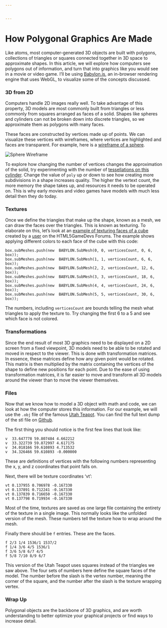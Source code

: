 ```yaml
---


---
```


<h1 id="how-polygonal-graphics-are-made">How Polygonal Graphics Are Made</h1>
<p>Like atoms, most computer-generated 3D objects are built with polygons, collections of triangles or squares connected together in 3D space to approximate shapes. In this article, we will explore how computers see polygons out of information, and turn that into graphics like you would see in a movie or video game. I’ll be using <a href="https://www.babylonjs.com/">Babylon.js</a>, an in-browser rendering engine that uses WebGL, to visualize some of the concepts discussed.</p>
<h3 id="d-from-2d">3D from 2D</h3>
<p>Computers handle 2D images really well. To take advantage of this property, 3D models are most commonly built from triangles or less commonly from squares arranged as faces of a solid. Shapes like spheres and cylinders can not be broken down into discrete triangles, so we approximate them as polygons with many faces.</p>
<p>These faces are constructed by vertices made up of points. We can visualize these vertices with wireframes, where vertices are highlighted and faces are transparent. For example, here is a <a href="https://playground.babylonjs.com/#T4TNWL">wireframe of a sphere</a>.</p>
<p><img src="https://i.imgur.com/gUnhTu4.png" alt="Sphere Wireframe"></p>
<p>To explore how changing the number of vertices changes the approximation of the solid, try experimenting with the number of <a href="https://playground.babylonjs.com/#VR8AHB">tessellations on this cylinder</a>. Change the value of <code>poly</code> up or down to see how creating more subdivisions in a shape increases quality. The higher the vertext count, the more memory the shape takes up, and resources it needs to be operated on. This is why early movies and video games have models with much less detail then they do today.</p>
<h3 id="textures">Textures</h3>
<p>Once we define the triangles that make up the shape, known as a mesh, we can draw the faces over the triangles. This is known as texturing. To elaborate on this, let’s look at an <a href="https://playground.babylonjs.com/#T40FK#128">example of texturing faces of a cube</a> created by a <a href="https://www.html5gamedevs.com/topic/12392-having-different-textures-for-each-face-on-a-cube/">user</a> on the HTML5GameDevs Forums. The example shows applying different colors to each face of the cube with this code:</p>
<pre class=" language-javascript"><code class="prism  language-javascript">box<span class="token punctuation">.</span>subMeshes<span class="token punctuation">.</span><span class="token function">push</span><span class="token punctuation">(</span><span class="token keyword">new</span>  <span class="token class-name">BABYLON<span class="token punctuation">.</span>SubMesh</span><span class="token punctuation">(</span><span class="token number">0</span><span class="token punctuation">,</span> <span class="token number">0</span><span class="token punctuation">,</span> verticesCount<span class="token punctuation">,</span> <span class="token number">0</span><span class="token punctuation">,</span> <span class="token number">6</span><span class="token punctuation">,</span> box<span class="token punctuation">)</span><span class="token punctuation">)</span><span class="token punctuation">;</span>
box<span class="token punctuation">.</span>subMeshes<span class="token punctuation">.</span><span class="token function">push</span><span class="token punctuation">(</span><span class="token keyword">new</span>  <span class="token class-name">BABYLON<span class="token punctuation">.</span>SubMesh</span><span class="token punctuation">(</span><span class="token number">1</span><span class="token punctuation">,</span> <span class="token number">1</span><span class="token punctuation">,</span> verticesCount<span class="token punctuation">,</span> <span class="token number">6</span><span class="token punctuation">,</span> <span class="token number">6</span><span class="token punctuation">,</span> box<span class="token punctuation">)</span><span class="token punctuation">)</span><span class="token punctuation">;</span>
box<span class="token punctuation">.</span>subMeshes<span class="token punctuation">.</span><span class="token function">push</span><span class="token punctuation">(</span><span class="token keyword">new</span>  <span class="token class-name">BABYLON<span class="token punctuation">.</span>SubMesh</span><span class="token punctuation">(</span><span class="token number">2</span><span class="token punctuation">,</span> <span class="token number">2</span><span class="token punctuation">,</span> verticesCount<span class="token punctuation">,</span> <span class="token number">12</span><span class="token punctuation">,</span> <span class="token number">6</span><span class="token punctuation">,</span> box<span class="token punctuation">)</span><span class="token punctuation">)</span><span class="token punctuation">;</span>
box<span class="token punctuation">.</span>subMeshes<span class="token punctuation">.</span><span class="token function">push</span><span class="token punctuation">(</span><span class="token keyword">new</span>  <span class="token class-name">BABYLON<span class="token punctuation">.</span>SubMesh</span><span class="token punctuation">(</span><span class="token number">3</span><span class="token punctuation">,</span> <span class="token number">3</span><span class="token punctuation">,</span> verticesCount<span class="token punctuation">,</span> <span class="token number">18</span><span class="token punctuation">,</span> <span class="token number">6</span><span class="token punctuation">,</span> box<span class="token punctuation">)</span><span class="token punctuation">)</span><span class="token punctuation">;</span>
box<span class="token punctuation">.</span>subMeshes<span class="token punctuation">.</span><span class="token function">push</span><span class="token punctuation">(</span><span class="token keyword">new</span>  <span class="token class-name">BABYLON<span class="token punctuation">.</span>SubMesh</span><span class="token punctuation">(</span><span class="token number">4</span><span class="token punctuation">,</span> <span class="token number">4</span><span class="token punctuation">,</span> verticesCount<span class="token punctuation">,</span> <span class="token number">24</span><span class="token punctuation">,</span> <span class="token number">6</span><span class="token punctuation">,</span> box<span class="token punctuation">)</span><span class="token punctuation">)</span><span class="token punctuation">;</span>
box<span class="token punctuation">.</span>subMeshes<span class="token punctuation">.</span><span class="token function">push</span><span class="token punctuation">(</span><span class="token keyword">new</span>  <span class="token class-name">BABYLON<span class="token punctuation">.</span>SubMesh</span><span class="token punctuation">(</span><span class="token number">5</span><span class="token punctuation">,</span> <span class="token number">5</span><span class="token punctuation">,</span> verticesCount<span class="token punctuation">,</span> <span class="token number">30</span><span class="token punctuation">,</span> <span class="token number">6</span><span class="token punctuation">,</span> box<span class="token punctuation">)</span><span class="token punctuation">)</span><span class="token punctuation">;</span>
</code></pre>
<p>The numbers, including <code>verticesCount</code> are bounds telling the mesh what triangles to apply the texture to. Try changing the first 6 to a 5 and see which face is not colored.</p>
<h3 id="transformations">Transformations</h3>
<p>Since the end result of most 3D graphics need to be displayed on a 2D screen from a fixed viewpoint, 3D models need to be able to be rotated and moved in respect to the viewer. This is done with transformation matrices. In essence, these matrices define how any given point would be rotated. This matrix is then multiplied by the matrix containing the vertices of the shape to define new positions for each point. Due to the ease of using transformation matrices, it is far easier to move and transform all 3D models around the viewer than to move the viewer themselves.</p>
<h3 id="files">Files</h3>
<p>Now that we know how to model a 3D object with math and code, we can look at how the computer stores this information. For our example, we will use the <code>.obj</code> file of the famous <a href="https://en.wikipedia.org/wiki/Utah_teapot">Utah Teapot</a>. You can find the full text dump of the stl file on <a href="https://raw.githubusercontent.com/nago3579/utah_teapot_stl_text/master/teapot.obj">Github</a>.</p>
<p>The first thing you should notice is the first few lines that look like:</p>
<pre><code>v  33.647778 59.807484 4.662212
v  33.322739 59.872997 4.617175
v  34.018166 59.610893 4.713532
v  34.326466 59.610893 -0.000000
</code></pre>
<p>These are definitions of vertices with the following numbers representing the x, y, and z coordinates that point falls on.</p>
<p>Next, there will be texture coordinates ‘vt’:</p>
<pre><code>vt 0.137955 0.706978 -0.167330
vt 0.137891 0.712241 -0.167330
vt 0.137839 0.716650 -0.167330
vt 0.137798 0.719934 -0.167330
</code></pre>
<p>Most of the time, textures are saved as one large file containing the entirety of the texture in a single image. This normally looks like the unfolded version of the mesh. These numbers tell the texture how to wrap around the mesh.</p>
<p>Finally there should be <code>f</code> entries. These are the faces.</p>
<pre><code>f 2/3 1/4 1536/1 1537/2 
f 1/4 3/6 4/5 1536/1 
f 3/6 5/8 6/7 4/5 
f 5/8 7/10 8/9 6/7 
</code></pre>
<p>This version of the Utah Teapot uses squares instead of the triangles we saw above. The four sets of numbers here define the square faces of the model. The number before the slash is the vertex number, meaning the corner of the square, and the number after the slash is the texture wrapping vertex.</p>
<h3 id="wrap-up">Wrap Up</h3>
<p>Polygonal objects are the backbone of 3D graphics, and are worth understanding to better optimize your graphical projects or find ways to increase detail.</p>

